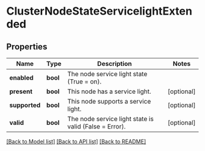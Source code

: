 # ClusterNodeStateServicelightExtended

## Properties
Name | Type | Description | Notes
------------ | ------------- | ------------- | -------------
**enabled** | **bool** | The node service light state (True &#x3D; on). | 
**present** | **bool** | This node has a service light. | [optional] 
**supported** | **bool** | This node supports a service light. | [optional] 
**valid** | **bool** | The node service light state is valid (False &#x3D; Error). | [optional] 

[[Back to Model list]](../README.md#documentation-for-models) [[Back to API list]](../README.md#documentation-for-api-endpoints) [[Back to README]](../README.md)


